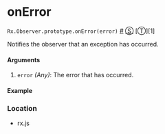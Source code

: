 # onError

`Rx.Observer.prototype.onError(error)`
<a href="#rxobserverprototypeonerrorerror">#</a> [&#x24C8;](https://github.com/Reactive-Extensions/RxJS/blob/master/rx.js#L2862-L2872 "View in source") [&#x24C9;][1]

Notifies the observer that an exception has occurred.

#### Arguments
1. `error` *(Any)*: The error that has occurred. 

#### Example

[](http://jsbin.com/nulan/1/embed?js,console)

### Location

- rx.js